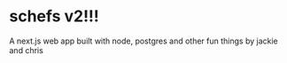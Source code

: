 # schefs v2!!!
A next.js web app built with node, postgres and other fun things
by jackie and chris

